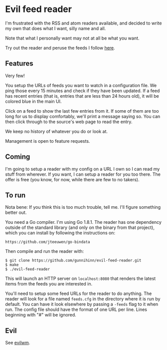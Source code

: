 # Evil feed reader

I'm frustrated with the RSS and atom readers available, and decided to
write my own that does what I want, silly name and all.

Note that what I personally want may not at all be what you want.

Try out the reader and peruse the feeds I follow [here](http://www.magnusson.io/evil-feed-reader).

## Features

Very few!

You setup the URLs of feeds you want to watch in a configuration file. We ping
those every 15 minutes and check if they have been updated. If a feed has
recent entries (that is, entries that are less than 24 hours old), it will be
colored blue in the main UI.

Click on a feed to show the last few entries from it. If some of them are too
long for us to display comfortably, we'll print a message saying so. You can
then click through to the source's web page to read the entry.

We keep no history of whatever you do or look at.

Management is open to feature requests.

## Coming

I'm going to setup a reader with my config on a URL I own so I can read my
stuff from wherever. If you want, I can setup a reader for you too there. The
offer is free (you know, for now, while there are few to no takers).

## To run

Nota bene: If you think this is too much trouble, tell me. I'll figure
something better out.

You need a Go compiler. I'm using Go 1.8.1. The reader has one dependency
outside of the standard library (and only on the binary from that project),
which you can install by following the instructions on:

    https://github.com/jteeuwen/go-bindata

Then compile and run the reader with:

    $ git clone https://github.com/gunnihinn/evil-feed-reader.git
    $ make
    $ ./evil-feed-reader

This will launch an HTTP server on `localhost:8080` that renders the latest
items from the feeds you are interested in.

You'll need to setup some feed URLs for the reader to do anything. The reader
will look for a file named `feeds.cfg` in the directory where it is run by
default. You can have it look elsewhere by passing a `-feeds` flag to it when
run. The config file should have the format of one URL per line. Lines
beginning with "#" will be ignored.

## Evil

See [evilwm](http://www.6809.org.uk/evilwm/).
